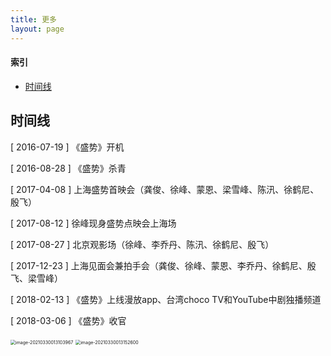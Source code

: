 ```yaml
---
title: 更多
layout: page
---
```


#### 索引

* [时间线](#时间线)





## 时间线

[ 2016-07-19 ] 《盛势》开机

[ 2016-08-28 ] 《盛势》杀青

[ 2017-04-08 ]  上海盛势首映会（龚俊、徐峰、蒙恩、梁雪峰、陈汛、徐鹤尼、殷飞）

[ 2017-08-12 ] 徐峰现身盛势点映会上海场

[ 2017-08-27 ]  北京观影场（徐峰、李乔丹、陈汛、徐鹤尼、殷飞）

[ 2017-12-23 ]  上海见面会兼拍手会（龚俊、徐峰、蒙恩、李乔丹、徐鹤尼、殷飞、梁雪峰）

[ 2018-02-13 ] 《盛势》上线漫放app、台湾choco TV和YouTube中剧独播频道

[ 2018-03-06 ] 《盛势》收官

<img src="https://tva1.sinaimg.cn/large/008eGmZEly1gp20k1tz3kj30ta0cwtg4.jpg" alt="image-20210330013103967" style="zoom:50%;" />

<img src="https://tva1.sinaimg.cn/large/008eGmZEly1gp20kpeu65j30wk0bgtbh.jpg" alt="image-20210330013152600" style="zoom:50%;" />
